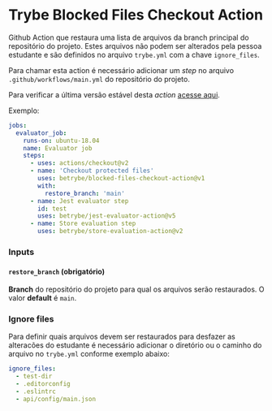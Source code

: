 # Trybe Blocked Files Checkout Action

Github Action que restaura uma lista de arquivos da branch principal do repositório do projeto. Estes arquivos não podem ser alterados pela pessoa estudante e são definidos no arquivo `trybe.yml` com a chave `ignore_files`.

Para chamar esta action é necessário adicionar um *step* no arquivo `.github/workflows/main.yml` do repositório do projeto.

Para verificar a última versão estável desta *action* [acesse aqui](https://github.com/betrybe/blocked-files-checkout-action/releases).

Exemplo:
```yaml
jobs:
  evaluator_job:
    runs-on: ubuntu-18.04
    name: Evaluator job
    steps:
      - uses: actions/checkout@v2
      - name: 'Checkout protected files'
        uses: betrybe/blocked-files-checkout-action@v1
        with:
          restore_branch: 'main'
      - name: Jest evaluator step
        id: test
        uses: betrybe/jest-evaluator-action@v5
      - name: Store evaluation step
        uses: betrybe/store-evaluation-action@v2
```

### Inputs

#### `restore_branch` **(obrigatório)**

**Branch** do repositório do projeto para qual os arquivos serão restaurados. O valor **default** é `main`.

### Ignore files

Para definir quais arquivos devem ser restaurados para desfazer as alteracões do estudante é necessário adicionar o diretório ou o caminho do arquivo no `trybe.yml` conforme exemplo abaixo:

```yaml
ignore_files:
  - test-dir
  - .editorconfig
  - .eslintrc
  - api/config/main.json
```
